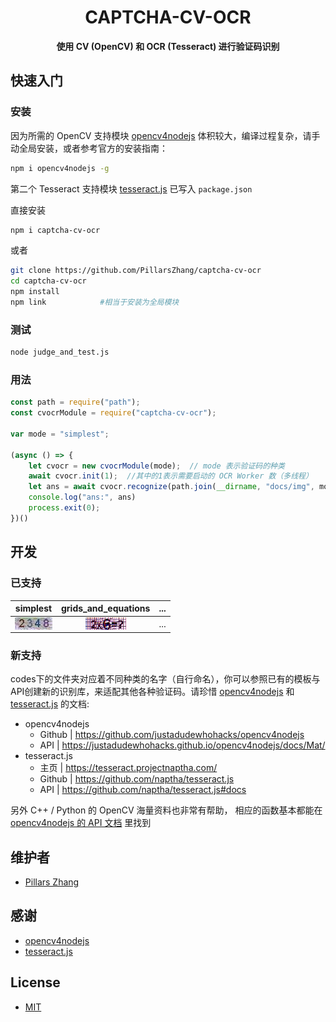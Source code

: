 
<h1 align="center">CAPTCHA-CV-OCR</h1>

<p align="center"><b>使用 CV (OpenCV) 和 OCR (Tesseract) 进行验证码识别</b></p>

## 快速入门

### 安装
因为所需的 OpenCV 支持模块 [opencv4nodejs](https://github.com/justadudewhohacks/opencv4nodejs) 体积较大，编译过程复杂，请手动全局安装，或者参考官方的安装指南：

```bash
npm i opencv4nodejs -g
```

第二个 Tesseract 支持模块 [tesseract.js](https://github.com/naptha/tesseract.js) 已写入 `package.json`

直接安装

```bash
npm i captcha-cv-ocr
```

或者

```bash
git clone https://github.com/PillarsZhang/captcha-cv-ocr
cd captcha-cv-ocr
npm install
npm link            #相当于安装为全局模块
```
### 测试

```bash
node judge_and_test.js
```

### 用法

```javascript
const path = require("path");
const cvocrModule = require("captcha-cv-ocr");

var mode = "simplest";

(async () => {
    let cvocr = new cvocrModule(mode);  // mode 表示验证码的种类
    await cvocr.init(1);  //其中的1表示需要启动的 OCR Worker 数（多线程）
    let ans = await cvocr.recognize(path.join(__dirname, "docs/img", mode + ".jpg"));  //支持文件地址、Base64、Buffer形式
    console.log("ans:", ans)
    process.exit(0);
})()
```
## 开发

### 已支持
simplest | grids_and_equations | ...
:-: | :-: | :-:
<img src="./docs/img/simplest.jpg" height="20" alt="simplest" align=center> | <img src="./docs/img/grids_and_equations.jpg" height="20" alt="grids_and_equations" align=center> | ...

### 新支持

codes下的文件夹对应着不同种类的名字（自行命名），你可以参照已有的模板与API创建新的识别库，来适配其他各种验证码。请珍惜 [opencv4nodejs](https://github.com/justadudewhohacks/opencv4nodejs) 和 [tesseract.js](https://github.com/naptha/tesseract.js) 的文档:

- opencv4nodejs
    - Github | https://github.com/justadudewhohacks/opencv4nodejs
    - API | https://justadudewhohacks.github.io/opencv4nodejs/docs/Mat/
- tesseract.js
    - 主页 | https://tesseract.projectnaptha.com/
    - Github | https://github.com/naptha/tesseract.js
    - API | https://github.com/naptha/tesseract.js#docs

另外 C++ / Python 的 OpenCV 海量资料也非常有帮助， 相应的函数基本都能在 [opencv4nodejs 的 API 文档](https://justadudewhohacks.github.io/opencv4nodejs/docs/Mat/) 里找到

## 维护者

- [Pillars Zhang](https://github.com/PillarsZhang)

## 感谢

- [opencv4nodejs](https://github.com/justadudewhohacks/opencv4nodejs)
- [tesseract.js](https://github.com/naptha/tesseract.js)

## License

- [MIT](https://opensource.org/licenses/MIT)
